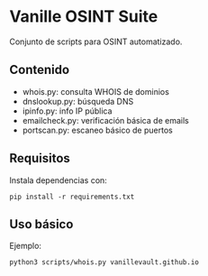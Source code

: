 # Vanille OSINT Suite

Conjunto de scripts para OSINT automatizado.

## Contenido

- whois.py: consulta WHOIS de dominios
- dnslookup.py: búsqueda DNS
- ipinfo.py: info IP pública
- emailcheck.py: verificación básica de emails
- portscan.py: escaneo básico de puertos

## Requisitos

Instala dependencias con:

```
pip install -r requirements.txt
```

## Uso básico

Ejemplo:

```
python3 scripts/whois.py vanillevault.github.io
```
